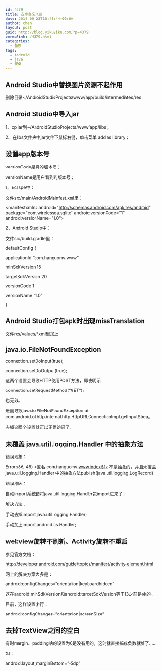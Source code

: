 ```yaml
---
id: 4379
title: 安卓备忘八则
date: 2014-09-23T18:45:44+00:00
author: chen
layout: post
guid: http://blog.yikuyiku.com/?p=4379
permalink: /4379.html
categories:
  - 备忘
tags:
  - Android
  - java
  - 安卓
---
```

## Android Studio中替换图片资源不起作用

删除目录~/AndroidStudioProjects/www/app/build/intermediates/res

## Android Studio中导入jar

1、cp jar到~/AndroidStudioProjects/www/app/libs；
  
2、在libs文件夹中jar文件下鼠标右键，单击菜单 add as library；

## 设置app版本号

versionCode是真的版本号；
  
versionName是用户看到的版本号；

1、Eclispe中：
  
文件src/main/AndroidMainfest.xml里：
  
<manifestxmlns:android="http://schemas.android.com/apk/res/android" package="com.wirelessqa.sqlite" android:versionCode="1" android:versionName="1.0"> 

2、Android Studio中：
  
文件src/build.gradle里：
      
defaultConfig {
          
applicationId &#8220;com.hanguomv.www&#8221;
          
minSdkVersion 15
          
targetSdkVersion 20
          
versionCode 1
          
versionName &#8220;1.0&#8221;
      
}

## Android Studio打包apk时出现missTranslation

文件res/values/*xml里加上
  
<resources xmlns:tools="http://schemas.android.com/tools" tools:ignore="MissingTranslation" >

## java.io.FileNotFoundException

connection.setDoInput(true);
  
connection.setDoOutput(true);

这两个设置会导致HTTP使用POST方法，即使明示

connection.setRequestMethod(&#8220;GET&#8221;);

也无效。

进而导致java.io.FileNotFoundException at com.android.okhttp.internal.http.HttpURLConnectionImpl.getInputStrea。

去掉这两个设置就可以正确访问了。

## 未覆盖 java.util.logging.Handler 中的抽象方法

错误现象：
  
Error:(36, 45) <匿名 com.hanguomv.www.index$1> 不是抽象的，并且未覆盖 java.util.logging.Handler 中的抽象方法publish(java.util.logging.LogRecord)

错误原因：
  
自动import系统错将java.util.logging.Handler包import进来了；

解决方法：
  
手动去掉import java.util.logging.Handler;
  
手动加上import android.os.Handler; 

## webview旋转不刷新、Activity旋转不重启

参见官方文档：
  
http://developer.android.com/guide/topics/manifest/activity-element.html

网上的解决方案大多是：
  
android:configChanges=&#8221;orientation|keyboardhidden&#8221;
  
这在android:minSdkVersion和android:targetSdkVersion等于13之前是ok的。

目前，这样设置才行：
  
android:configChanges=&#8221;orientation|screenSize&#8221;

## 去掉TextView之间的空白

有时margin、padding啥的设置为0是没有用的，这时就直接搞成负数就好了……
  
如：
  
android:layout_marginBottom=&#8221;-5dp&#8221;